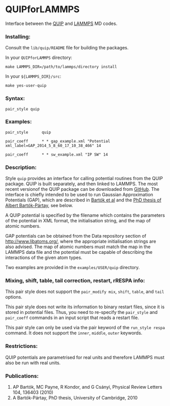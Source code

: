 # QUIPforLAMMPS
Interface between the [QUIP](http://www.libatoms.org) and [LAMMPS](http://lammps.sandia.gov/) MD codes.

### Installing:

Consult the `lib/quip/README` file for building the packages.

In your `QUIPforLAMMPS` directory:

`make LAMMPS_DIR=/path/to/lammps/directory install`

In your `${LAMMPS_DIR}/src`:

`make yes-user-quip`

### Syntax:
`pair_style quip`

### Examples:
`pair_style      quip`

`pair_coeff      * * gap_example.xml "Potential xml_label=GAP_2014_5_8_60_17_10_38_466" 14`

`pair_coeff      * * sw_example.xml "IP SW" 14`

### Description:
Style `quip` provides an interface for calling potential routines from the QUIP
package. QUIP is built separately, and then linked to LAMMPS. The most recent
versionof the QUIP package can be downloaded from [GitHub](https://github.com/libAtoms/QUIP).
The interface is chiefly intended to be used to run Gaussian Approximation Potentials (GAP), which are described in [Bartók et al](#publications) and the [PhD thesis of Albert Bartók-Pártay](#publications), see below.

A QUIP potential is specified by the filename which contains the parameters of
the potential in XML format, the initialisation string, and the map of atomic
numbers.

GAP potentials can be obtained from the Data repository section of
http://www.libatoms.org/, where the appropriate initialisation strings are also
advised. The map of atomic numbers must match the map in the LAMMPS data file
and the potential must be capable of describing the interactions of the given
atom types.

Two examples are provided in the `examples/USER/quip` directory.


### Mixing, shift, table, tail correction, restart, rRESPA info:
This pair style does not support the `pair_modify mix`, `shift`, `table`, and `tail` options.

This pair style does not write its information to binary restart
files, since it is stored in potential files.  Thus, you
need to re-specify the `pair_style` and `pair_coeff` commands in an input
script that reads a restart file.

This pair style can only be used via the pair keyword of the
`run_style respa` command.  It does not support the `inner`, `middle`, `outer` keywords.

### Restrictions:
QUIP potentials are parametrised for real units and therefore LAMMPS must also
be run with real units.

### Publications:
1. AP Bartók, MC Payne, R Kondor, and G Csányi, Physical Review Letters 104, 136403 (2010)
2. A Bartók-Pártay, PhD thesis, University of Cambridge, 2010
